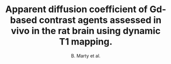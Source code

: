---
cat: ciel
subcat: neurophysics
bestof: false
author: B. Marty et al.
title: Apparent diffusion coefficient of Gd-based contrast agents assessed in vivo in the rat brain using dynamic T1 mapping.
year: 2009
type: misc
---